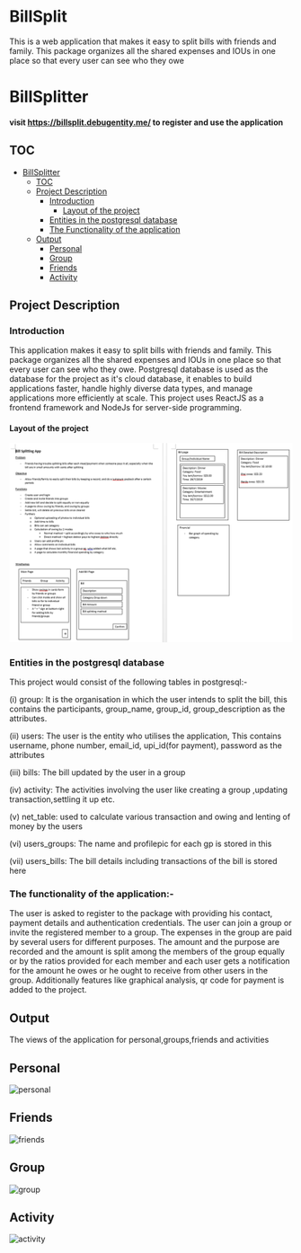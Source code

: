 # BillSplit
This is a web application that makes it easy to split bills with friends and family. This package organizes all the shared expenses and IOUs in one place so that every user can see who they owe
# BillSplitter

#### visit https://billsplit.debugentity.me/ to register and use the application

## TOC

- [BillSplitter](#billsplitter)
  - [TOC](#toc)
  - [Project Description](#project-description)
    - [Introduction](#introduction)
      - [Layout of the project](#layout-of-the-project)
    - [Entities in the postgresql database](#entities-in-the-postgresql-database)
    - [The Functionality of the application](#the-functionality-of-the-application)
  - [Output](#output)
    - [Personal](#personal)
    - [Group](#group)
    - [Friends](#friends)
    - [Activity](#activity)

## Project Description

### Introduction

This application makes it easy to split bills with friends and family. This package organizes all the shared expenses and IOUs in one place so that every user can see who they owe.
Postgresql database is used as the database for the project as it's cloud database, it enables to build applications faster, handle highly diverse data types, and manage applications more efficiently at scale. This project uses ReactJS as a frontend framework and NodeJs for server-side programming.

#### Layout of the project

![layout_project](layout_project.PNG)

### Entities in the postgresql database

This project would consist of the following tables in postgresql:-

(i) group: It is the organisation in which the user intends to split the bill, this contains the participants, group_name, group_id, group_description as the attributes.

(ii) users: The user is the entity who utilises the application, This contains username, phone number, email_id, upi_id(for payment), password as the attributes

(iii) bills: The bill updated by the user in a group

(iv) activity: The activities involving the user like creating a group ,updating transaction,settling it up etc.

(v) net_table: used to calculate various transaction and owing and lenting of money by the users

(vi) users_groups: The name and profilepic for each gp is stored in this

(vii) users_bills: The bill details including transactions of the bill is stored here

### The functionality of the application:-

The user is asked to register to the package with providing his contact, payment details and authentication credentials. The user can join a group or invite the registered member to a group. The expenses in the group are paid by several users for different purposes. The amount and the purpose are recorded and the amount is split among the members of the group equally or by the ratios provided for each member and each user gets a notification for the amount he owes or he ought to receive from other users in the group. Additionally features like graphical analysis, qr code for payment is added to the project.

## Output

The views of the application for personal,groups,friends and activities

## Personal

![personal](https://res.cloudinary.com/dusrowd5k/image/upload/v1613371016/WhatsApp_Image_2021-02-15_at_12.04.00_PM_lrxyqx.jpg)

## Friends

![friends](https://res.cloudinary.com/dusrowd5k/image/upload/v1613371003/friends_hqcvak.jpg)

## Group

![group](https://res.cloudinary.com/dusrowd5k/image/upload/v1613371003/Group_dlalwm.jpg)

## Activity

![activity](https://res.cloudinary.com/dusrowd5k/image/upload/v1613371017/WhatsApp_Image_2021-02-15_at_12.04.17_PM_ryygpj.jpg)

